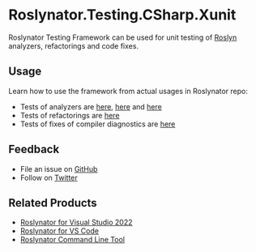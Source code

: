 # Roslynator.Testing.CSharp.Xunit

Roslynator Testing Framework can be used for unit testing of [Roslyn](https://github.com/dotnet/roslyn) analyzers, refactorings and code fixes.

## Usage

Learn how to use the framework from actual usages in Roslynator repo:

* Tests of analyzers are [here](https://github.com/josefpihrt/roslynator/tree/master/src/Tests/Analyzers.Tests), [here](https://github.com/josefpihrt/roslynator/tree/master/src/Tests/CodeAnalysis.Analyzers.Tests) and [here](https://github.com/josefpihrt/roslynator/tree/master/src/Tests/Formatting.Analyzers.Tests)
* Tests of refactorings are [here](https://github.com/josefpihrt/roslynator/tree/master/src/Tests/Refactorings.Tests)
* Tests of fixes of compiler diagnostics are [here](https://github.com/josefpihrt/roslynator/tree/master/src/Tests/CodeFixes.Tests)

## Feedback

* File an issue on [GitHub](https://github.com/josefpihrt/roslynator/issues/new)
* Follow on [Twitter](https://twitter.com/roslynator)

## Related Products

* [Roslynator for Visual Studio 2022](https://marketplace.visualstudio.com/items?itemName=josefpihrt.Roslynator2022)
* [Roslynator for VS Code](https://marketplace.visualstudio.com/items?itemName=josefpihrt-vscode.roslynator)
* [Roslynator Command Line Tool](https://www.nuget.org/packages/Roslynator.DotNet.Cli)
